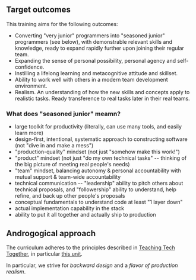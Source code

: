## Target outcomes

This training aims for the following outcomes:

* Converting "very junior" programmers into "seasoned junior" programmers (see below), with demonstrable relevant skills and knowledge, ready to expand rapidly further upon joining their regular team.
* Expanding the sense of personal possibility, personal agency and self-confidence.
* Instilling a lifelong learning and metacognitive attitude and skillset.
* Ability to work well with others in a modern team development environment.
* Realism. An understanding of how the new skills and concepts apply to realistic tasks. Ready transference to real tasks later in their real teams.

### What does "seasoned junior" meamn?

* large toolkit for productivity (literally, can use many tools, and easily learn more)
* design-first, intentional, systematic approach to constructing software (not "dive in and make a mess")
* "production-quality" mindset (not just "somehow make this work!")
* "product" mindset (not just "do my own technical tasks" -- thinking of the big picture of meeting real people's needs)
* "team" mindset, balancing autonomy & personal accountability with mutual support & team-wide accountability
* technical communication -- "leadership" ability to pitch others about technical proposals, and "followership" ability to understand, help refine, and back up other people's proposals
* conceptual fundamentals to understand code at least "1 layer down"
* actual implementation capability in the stack
* ability to put it all together and actually ship to production

## Androgogical approach

The curriculum adheres to the principles described in [Teaching Tech Together](https://teachtogether.tech/en/index.html), in particular [this unit](https://teachtogether.tech/en/index.html#s:process).

In particular, we strive for _backward design_ and a _flavor of production realism_.
